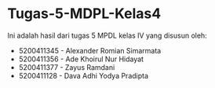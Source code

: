 # Tugas-5-MDPL-Kelas4
Ini adalah hasil dari tugas 5 MPDL kelas IV yang disusun oleh:
* 5200411345 - Alexander Romian Simarmata
* 5200411356 - Ade Khoirul Nur Hidayat
* 5200411377 - Zayus Ramdani
* 5200411128 - Dava Adhi Yodya Pradipta
